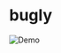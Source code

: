 # bugly


![Demo](https://github.com/JoHeyJo/bugly/assets/89425954/0ebd46f6-d41d-489a-a95d-e5828b9bb5ea)

